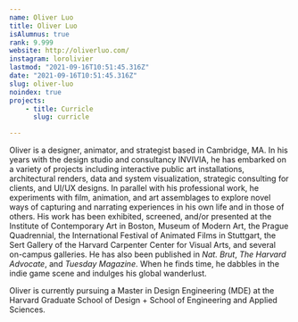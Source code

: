 ```yaml
---
name: Oliver Luo
title: Oliver Luo
isAlumnus: true
rank: 9.999
website: http://oliverluo.com/
instagram: lorolivier
lastmod: "2021-09-16T10:51:45.316Z"
date: "2021-09-16T10:51:45.316Z"
slug: oliver-luo
noindex: true
projects:
    - title: Curricle
      slug: curricle

---
```

Oliver is a designer, animator, and strategist based in Cambridge, MA. In his years with the design studio and consultancy INVIVIA, he has embarked on a variety of projects including interactive public art installations, architectural renders, data and system visualization, strategic consulting for clients, and UI/UX designs. In parallel with his professional work, he experiments with film, animation, and art assemblages to explore novel ways of capturing and narrating experiences in his own life and in those of others. His work has been exhibited, screened, and/or presented at the Institute of Contemporary Art in Boston, Museum of Modern Art, the Prague Quadrennial, the International Festival of Animated Films in Stuttgart, the Sert Gallery of the Harvard Carpenter Center for Visual Arts, and several on-campus galleries. He has also been published in *Nat. Brut*, *The Harvard Advocate*, and *Tuesday Magazine*. When he finds time, he dabbles in the indie game scene and indulges his global wanderlust.

Oliver is currently pursuing a Master in Design Engineering (MDE) at the Harvard Graduate School of Design + School of Engineering and Applied Sciences.
